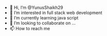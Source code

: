 - 👋 Hi, I’m @YunusShaikh29
- 👀 I’m interested in full stack web development
- 🌱 I’m currently learning java script
- 💞️ I’m looking to collaborate on ...
- 📫 How to reach me 

<!---
YunusShaikh29 is a ✨ special ✨ repository because its `README.md` (this file) appears on your GitHub profile.
You can click the Preview link to take a look at your changes.
--->
